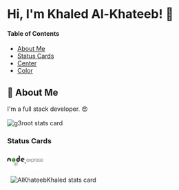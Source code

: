 # Hi, I'm Khaled Al-Khateeb! 👋

#### Table of Contents

- [About Me](#🚀-About-Me)
- [Status Cards](#Status-Cards)
- [Center](#center)
- [Color](#color)


## 🚀 About Me

I'm a full stack developer. :heart_eyes:
<p>
<img align="center" src="https://github-readme-stats.vercel.app/api/top-langs?username=g3root&theme=default&title_color=000000&text_color=000000&bg_color=ffffff&hide_border=true&layout=compact" alt="g3root stats card" /></p>

### Status Cards
<a href="https://nodejs.org" target="blank">
<img align="center" src="https://raw.githubusercontent.com/devicons/devicon/master/icons/nodejs/nodejs-original-wordmark.svg" alt="Node.js" height="40" width="40" />
</a>
<a href="https://expressjs.com" target="blank">
<img align="center" src="https://raw.githubusercontent.com/devicons/devicon/master/icons/express/express-original-wordmark.svg" alt="Express" height="40" width="40" />
</a>
<p>&nbsp;
<img align="center" src="https://github-readme-stats.vercel.app/api?username=AlKhateebKhaled&show_icons=true&theme=default&title_color=000000&text_color=000000&bg_color=ffffff&hide_border=true" alt="AlKhateebKhaled stats card" /></p>

